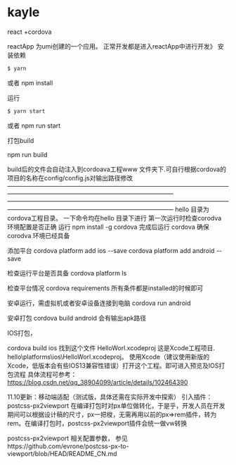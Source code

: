 # kayle
react +cordova


reactApp 为umi创建的一个应用。
正常开发都是进入reactApp中进行开发》
安装依赖
```bash
$ yarn
```
或者
npm install 


运行

```bash
$ yarn start
```
或者
npm run start 

打包build 

npm run build
 
build后的文件会自动注入到cordoava工程www 文件夹下.可自行根据cordova的项目的名称在config/config.js对输出路径修改
———————————————————————————————————————————————————————————————
———————————————————————————————————————————————————————————————
hello 目录为cordova工程目录。
一下命令均在hello 目录下进行
第一次运行时检查corodva 环境配置是否正确
运行
npm install -g cordova
完成后运行
cordova 
确保corodva 环境已经具备

添加平台
cordova platform add ios --save
cordova platform add android --save

检查运行平台是否具备
cordova platform ls

检查平台情况
cordova requirements
所有条件都是installed的时候即可

安卓运行，需虚拟机或者安卓设备连接到电脑
cordova run android

安卓打包
cordova build android
会有输出apk路径


IOS打包，

cordova build ios
找到这个文件 HelloWorl.xcodeproj 这是Xcode工程项目.
hello\platforms\ios\HelloWorl.xcodeproj。
使用Xcode（建议使用新版的Xcode，低版本会有些IOS13兼容性错误）打开这个工程。即可进入预览及IOS打包流程
具体流程可参考：https://blog.csdn.net/qq_38904099/article/details/102464390



11.10更新：移动端适配（测试版，具体还需在实际开发中探索）
引入插件： postcss-px2viewport 
在编译打包时对px单位做转化，于是乎，开发人员在开发期间可以根据设计稿的尺寸，px一把梭，无需再用以前的px=>rem插件，转为rem。在编译打包时，postcss-px2viewport插件会统一做vw转换

postcss-px2viewport 相关配置参数，
参见https://github.com/evrone/postcss-px-to-viewport/blob/HEAD/README_CN.md
